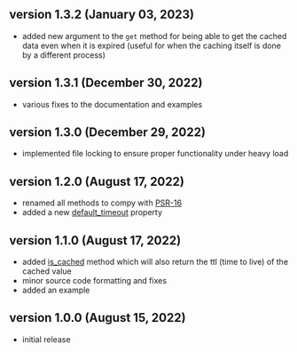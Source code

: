 ## version 1.3.2 (January 03, 2023)

- added new argument to the `get` method for being able to get the cached data even when it is expired (useful for when the caching itself is done by a different process)

## version 1.3.1 (December 30, 2022)

- various fixes to the documentation and examples

## version 1.3.0 (December 29, 2022)

- implemented file locking to ensure proper functionality under heavy load

## version 1.2.0 (August 17, 2022)

- renamed all methods to compy with [PSR-16](https://www.php-fig.org/psr/psr-16/)
- added a new [default_timeout](https://stefangabos.github.io/Zebra_Cache/Zebra_Cache/Zebra_Cache.html#var$default_timeout) property

## version 1.1.0 (August 17, 2022)

- added [is_cached](https://stefangabos.github.io/Zebra_Cache/Zebra_Cache/Zebra_Cache.html#methodis_cached) method which will also return the ttl (time to live) of the cached value
- minor source code formatting and fixes
- added an example

## version 1.0.0 (August 15, 2022)

- initial release
